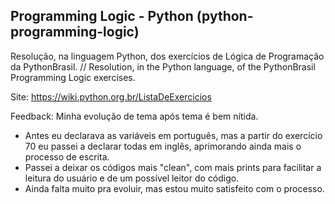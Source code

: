## Programming Logic - Python (python-programming-logic)

Resolução, na linguagem Python, dos exercícios de Lógica de Programação da PythonBrasil. // Resolution, in the Python language, of the PythonBrasil Programming Logic exercises.

Site: https://wiki.python.org.br/ListaDeExercicios


Feedback: Minha evolução de tema após tema é bem nítida. 

- Antes eu declarava as variáveis em português, mas a partir do exercício 70 eu passei a declarar todas em inglês, aprimorando ainda mais o processo de escrita.
- Passei a deixar os códigos mais "clean", com mais prints para facilitar a leitura do usuário e de um possível leitor do código.
- Ainda falta muito pra evoluir, mas estou muito satisfeito com o processo.
